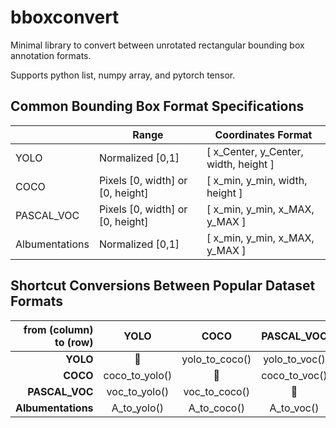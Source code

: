 # bboxconvert
Minimal library to convert between unrotated rectangular bounding box annotation formats.

Supports python list, numpy array, and pytorch tensor.

## Common Bounding Box Format Specifications

|                	| Range                            	| Coordinates Format                    	|
|----------------	|----------------------------------	|---------------------------------------	|
| YOLO           	| Normalized [0,1]                 	| [ x_Center, y_Center, width, height ] 	|
| COCO           	| Pixels [0, width] or [0, height] 	| [ x_min, y_min, width, height ]       	|
| PASCAL_VOC     	| Pixels [0, width] or [0, height] 	| [ x_min, y_min, x_MAX, y_MAX ]        	|
| Albumentations 	| Normalized [0,1]                 	| [ x_min, y_min, x_MAX, y_MAX ]        	|

## Shortcut Conversions Between Popular Dataset Formats

| from (column) to (row) 	| YOLO           	| COCO           	| PASCAL_VOC    	| Albumentations 	|
|------------------------:|:---------------:|:---------------:|:--------------: |:---------------:|
| **YOLO**                  	| 🌸              	| yolo_to_coco() 	| yolo_to_voc() 	| yolo_to_A      	|
| **COCO**                   	| coco_to_yolo() 	| 🌸              	| coco_to_voc() 	| coco_to_A      	|
| **PASCAL_VOC**            	| voc_to_yolo()  	| voc_to_coco()  	| 🌸             	| voc_to_A()     	|
| **Albumentations**         	| A_to_yolo()    	| A_to_coco()    	| A_to_voc()    	| 🌸              	|

